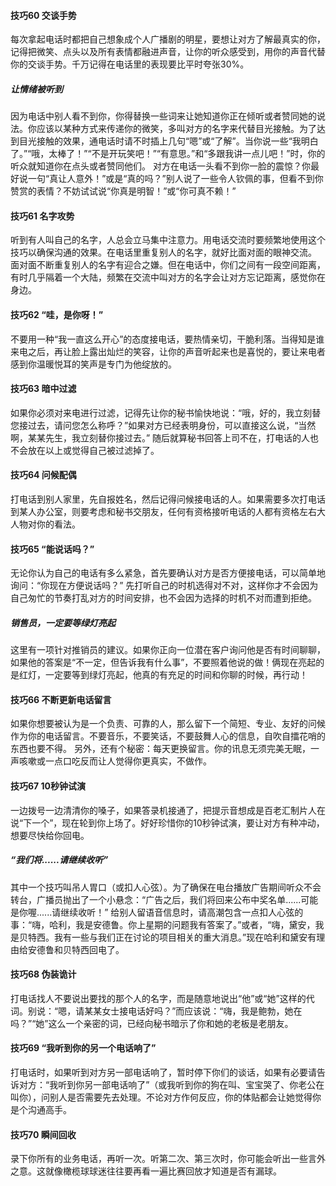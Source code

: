 #### 技巧60 交谈手势

每次拿起电话时都把自己想象成个人广播剧的明星，要想让对方了解最真实的你，记得把微笑、点头以及所有表情都融进声音，让你的听众感受到，用你的声音代替你的交谈手势。千万记得在电话里的表现要比平时夸张30%。

##### 让情绪被听到

因为电话中别人看不到你，你得替换一些词来让她知道你正在倾听或者赞同她的说法。你应该以某种方式来传递你的微笑，多叫对方的名字来代替目光接触。为了达到目光接触的效果，通电话时请不时插上几句“嗯”或“了解”。当你说一些“我明白了。”“哦，太棒了！”“不是开玩笑吧！”“有意思。”和“多跟我讲一点儿吧！”时，你的听众就知道你在点头或者赞同他们。
对方在电话一头看不到你一脸的震惊？你最好说一句“真让人意外！”或是“真的吗？”别人说了一些令人钦佩的事，但看不到你赞赏的表情？不妨试试说“你真是明智！”或“你可真不赖！”

#### 技巧61 名字攻势

听到有人叫自己的名字，人总会立马集中注意力。用电话交流时要频繁地使用这个技巧以确保沟通的效果。在电话里重复别人的名字，就好比面对面的眼神交流。
面对面不断重复别人的名字有迎合之嫌。但在电话中，你们之间有一段空间距离，有时几乎隔着一个大陆，频繁在交流中叫对方的名字会让对方忘记距离，感觉你在身边。

#### 技巧62 “哇，是你呀！”

不要用一种“我一直这么开心”的态度接电话，要热情亲切，干脆利落。当得知是谁来电之后，再让脸上露出灿烂的笑容，让你的声音听起来也是喜悦的，要让来电者感到你温暖悦耳的笑声是专门为他绽放的。

#### 技巧63 暗中过滤

如果你必须对来电进行过滤，记得先让你的秘书愉快地说：“哦，好的，我立刻替您接过去，请问您怎么称呼？”如果对方已经表明身份，可以直接这么说，“当然啊，某某先生，我立刻替你接过去。”
随后就算秘书回答上司不在，打电话的人也不会放在以上或觉得自己被过滤掉了。

#### 技巧64 问候配偶

打电话到别人家里，先自报姓名，然后记得问候接电话的人。如果需要多次打电话到某人办公室，则要考虑和秘书交朋友，任何有资格接听电话的人都有资格左右大人物对你的看法。

#### 技巧65 “能说话吗？”

无论你认为自己的电话有多么紧急，首先要确认对方是否方便接电话，可以简单地询问：“你现在方便说话吗？”
先打听自己的时机选得对不对，这样你才不会因为自己匆忙的节奏打乱对方的时间安排，也不会因为选择的时机不对而遭到拒绝。

##### 销售员，一定要等绿灯亮起

这里有一项针对推销员的建议。如果你正向一位潜在客户询问他是否有时间聊聊，如果他的答案是“不一定，但告诉我有什么事”，不要照着他说的做！俩现在亮起的是红灯，一定要等到绿灯亮起，他真的有充足的时间和你聊的时候，再行动！

#### 技巧66 不断更新电话留言

如果你想要被认为是一个负责、可靠的人，那么留下一个简短、专业、友好的问候作为你的电话留言。不要音乐，不要笑话，不要鼓舞人心的信息，自吹自擂花哨的东西也要不得。
另外，还有个秘密：每天更换留言。你的讯息无须完美无眠，一声咳嗽或一点口吃反而让人觉得你更真实，不做作。

#### 技巧67 10秒钟试演

一边拨号一边清清你的嗓子，如果答录机接通了，把提示音想成是百老汇制片人在说“下一个”，现在轮到你上场了。好好珍惜你的10秒钟试演，要让对方有种冲动，想要尽快给你回电。

##### “我们将......请继续收听”

其中一个技巧叫吊人胃口（或扣人心弦）。为了确保在电台播放广告期间听众不会转台，广播员抛出了一个小悬念：“广告之后，我们将回来公布中奖名单......可能是你喔......请继续收听！”
给别人留语音信息时，请高潮包含一点扣人心弦的事：“嗨，哈利，我是安德鲁。你上星期的问题我有答案了。”或者，“嗨，黛安，我是贝特西。我有一些与我们正在讨论的项目相关的重大消息。”现在哈利和黛安有理由给安德鲁和贝特西回电了。

#### 技巧68 伪装诡计

打电话找人不要说出要找的那个人的名字，而是随意地说出“他”或“她”这样的代词。别说：“嗯，请某某女士接电话好吗？”而应该说：“嗨，我是鲍勃，她在吗？”“她”这么一个亲密的词，已经向秘书暗示了你和她的老板是老朋友。

#### 技巧69 “我听到你的另一个电话响了”

打电话时，如果听到对方另一部电话响了，暂时停下你们的谈话，如果有必要请告诉对方：“我听到你另一部电话响了”（或我听到你的狗在叫、宝宝哭了、你老公在叫你），问别人是否需要先去处理。不论对方作何反应，你的体贴都会让她觉得你是个沟通高手。

#### 技巧70 瞬间回收

录下你所有的业务电话，再听一次。听第二次、第三次时，你可能会听出一些言外之意。这就像橄榄球球迷往往要再看一遍比赛回放才知道是否有漏球。